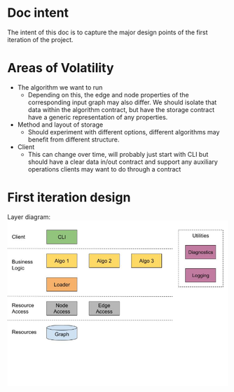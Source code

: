 # Doc intent
The intent of this doc is to capture the major design points of the first iteration of the project.

# Areas of Volatility
* The algorithm we want to run
  * Depending on this, the edge and node properties of the corresponding input graph may also differ. We should isolate that data within the algorithm contract, but have the storage contract have a generic representation of any properties.
* Method and layout of storage
  * Should experiment with different options, different algorithms may benefit from different structure.
* Client
  * This can change over time, will probably just start with CLI but should have a clear data in/out contract and support any auxiliary operations clients may want to do through a contract

# First iteration design
Layer diagram:
![Layer diagram](Layers.jpg)
